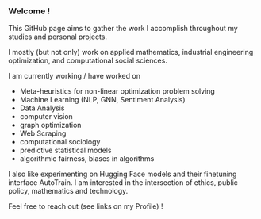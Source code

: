 ### Welcome !

This GitHub page aims to gather the work I accomplish throughout my studies and personal projects.

I mostly (but not only) work on applied mathematics, industrial engineering optimization, and computational social sciences.

I am currently working / have worked on
- Meta-heuristics for non-linear optimization problem solving
- Machine Learning (NLP, GNN, Sentiment Analysis)
- Data Analysis
- computer vision
- graph optimization
- Web Scraping
- computational sociology
- predictive statistical models
- algorithmic fairness, biases in algorithms

I also like experimenting on Hugging Face models and their finetuning interface AutoTrain. I am interested in the intersection of ethics, public policy, mathematics and technology.

Feel free to reach out (see links on my Profile) !
<!--
**Lyreck/Lyreck** is a ✨ _special_ ✨ repository because its `README.md` (this file) appears on your GitHub profile.

Here are some ideas to get you started:

- 🔭 I’m currently working on ...
- 🌱 I’m currently learning ...
- 👯 I’m looking to collaborate on ...
- 🤔 I’m looking for help with ...
- 💬 Ask me about ...
- 📫 How to reach me: ...
- 😄 Pronouns: ...
- ⚡ Fun fact: ...
-->
